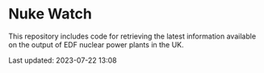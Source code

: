 # Nuke Watch

This repository includes code for retrieving the latest information available on the output of EDF nuclear power plants in the UK.

Last updated: 2023-07-22 13:08